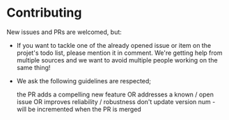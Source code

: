 # Contributing

New issues and PRs are welcomed, but:

- If you want to tackle one of the already opened issue or item on the projet's todo list, please mention it in comment. We're getting help from multiple sources and we want to avoid multiple people working on the same thing!

- We ask the following guidelines are respected;

    the PR adds a compelling new feature
    OR addresses a known / open issue
    OR improves reliability / robustness
    don't update version num - will be incremented when the PR is merged
